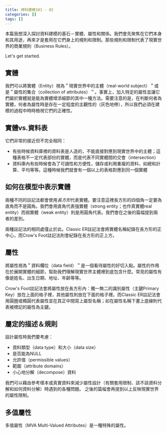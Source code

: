 ```yaml
---
title: 資料建模101 - 02
categories: []
tags: []
---
```


本篇我想深入探討資料建模的基石－實體、屬性和關係。我們會先聚焦在它們本身和其用途，再來才是套用在它們身上的規則和限制。那些規則和限制代表了現實世界的商業規則（Business Rules）。

Let's get started.

## 實體
我們可以將實體（Entity）視為＂現實世界中的主體（real-world subject）＂或是＂屬性的集合（collection of attributes）＂。事實上，加入特定的屬性並讓它們屬於實體就是能為實體增添細節的其中一種方法。需要注意的是，在判斷何者為實體，何者為屬性時是存在一定程度的主觀性的（灰色地帶），所以我們必須在建模的過程中時時檢視它們的正確性。

## 實體vs.資料表
它們非常的接近但不完全相同：
- 有些時候資料庫裡的資料表是人造的，不能直接對應到現實世界中的主體；這種表格不一定代表部份的實體，而是代表不同實體間的交會（intersection）
- 資料庫內有些時候會為了可讀性和方便性，儲存或利用重複的資料，如總和計算、平均等等。這種時候我們就會有一個以上的表格對應到同一個實體

## 如何在模型中表示實體
兩種不同的註記法都會使用*長方形*代表實體。要注意這裡長方形的四個角一定要為直角而不是圓角。我們會用直角代表強實體（strong entity；也作真實體real entity）而弱實體（weak entity）則是用圓角代表。我們會在之後的篇幅提到兩者的差別。

兩種註記法的相同處僅止於此。Classic ER註記法會將實體名稱紀錄在長方形的正中心，而Crow's Foot註記法則會紀錄在長方形的正上方。

## 屬性
將屬性視為＂資料欄位（data field）＂是一個看待屬性的好切入點。屬性的作用在於展開實體的細節，幫助我們理解現實世界主體裡到底包含什麼。常見的屬性有像是姓名、出生日期、地址、年齡等等。

Crow's Foot註記法會將屬性放在長方形內：獨一無二的識別屬性（主鍵Primary Key）放在上面的格子裡，其他屬性則放在下面的格子裡。而Classic ER註記法會用圓圈或橢圓代表屬性並在其正中間寫上屬型名稱；如在屬性名稱下畫上底線則代表被標記的屬性為主鍵。

## 屬定的描述＆規則
設計屬性時我們要考慮：
- 資料類型（data type）和大小（data size）
- 是否能為NULL
- 允許值（permissible values）
- 範圍（attribute domains）
- 小心地分解（decompose）資料

我們可以藉由參考樣本或真實資料來減少屬性設計（有關套用限制、該不該資料分解和如何資料分解）時遇到的各種問題。
之後的篇幅會再提到以上反映現實世界的屬性限制。

## 多值屬性
多值屬性（MVA Multi-Valued Attributes）是一種特殊的屬性。